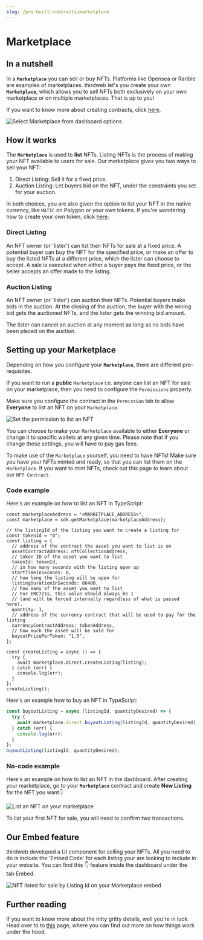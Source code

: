 ```yaml
---
slug: /pre-built-contracts/marketplace
---
```


# Marketplace

## In a nutshell

In a **`Marketplace`** you can sell or buy NFTs. Platforms like Opensea or Rarible are examples of marketplaces. thirdweb let's you create your own **`Marketplace`**, which allows you to sell NFTs both exclusively on your own marketplace or on multiple marketplaces. That is up to you!

If you want to know more about creating contracts, click [here](/pre-built-contracts).

![Select Marketplace from dashboard options](./assets/select-marketplace-from-dashboard.png)

## How it works

The **`Marketplace`** is used to **list** NFTs. Listing NFTs is the process of making your NFT available to users for sale. Our marketplace gives you two ways to sell your NFT:

1. Direct Listing: Sell it for a fixed price.
2. Auction Listing: Let buyers bid on the NFT, under the constraints you set for your auction.

In both choices, you are also given the option to list your NFT in the native currency, like `MATIC` on Polygon or your own tokens. If you're wondering how to create your own token, click [here](/pre-built-contracts/token).

### Direct Listing

An NFT owner (or 'lister') can list their NFTs for sale at a fixed price. A potential buyer can buy the NFT for the specified price, or make an offer to buy the listed NFTs at a different price, which the lister can choose to accept. A sale is executed when either a buyer pays the fixed price, or the seller accepts an offer made to the listing.

### Auction Listing

An NFT owner (or 'lister') can auction their NFTs. Potential buyers make bids in the auction. At the closing of the auction, the buyer with the wining bid gets the auctioned NFTs, and the lister gets the winning bid amount.

The lister can cancel an auction at any moment as long as no bids have been placed on the auction.

## Setting up your Marketplace

Depending on how you configure your **`Marketplace`**, there are different pre-requisites.

If you want to run a **public** `Marketplace` i.e. anyone can list an NFT for sale on your marketplace, then you need to configure the `Permissions` properly.

Make sure you configure the contract in the `Permission` tab to allow **Everyone** to list an NFT on your `Marketplace`.

![Set the permission to list an NFT](./assets/permission.png)

You can choose to make your `Marketplace` available to either **Everyone** or change it to specific wallets at any given time. Please note that if you change these settings, you will have to pay gas fees.

To make use of the `Marketplace` yourself, you need to have NFTs! Make sure you have your NFTs minted and ready, so that you can list them on the `Marketplace`. If you want to mint NFTs, check out this page to learn about our `NFT Contract`.

<!-- ## Create a listing

You can use the `Marketplace` by using code or no-code. Head over to our dashboard to make use of the no-code solution. To use the code solution, you need to install our packages and instantiate our SDK first. Check out [this](/learn-thirdweb/connect-to-blockchain) page on how to do that. You'll also need the address of your `Marketplace` contract. You can find that on the dashboard in your `Marketplace` contract.

![Contract address shown in Marketplace contract page](./assets/marketplace-contract-address.png) -->

### Code example

Here's an example on how to list an NFT in TypeScript:

```tsx
const marketplaceAddress = "<MARKETPLACE_ADDRESS>";
const marketplace = sdk.getMarketplace(marketplaceAddress);

// the listingId of the listing you want to create a listing for
const tokenId = "0";
const listing = {
  // address of the contract the asset you want to list is on
  assetContractAddress: nftCollectionAddress,
  // token ID of the asset you want to list
  tokenId: tokenId,
  // in how many seconds with the listing open up
  startTimeInSeconds: 0,
  // how long the listing will be open for
  listingDurationInSeconds: 86400,
  // how many of the asset you want to list
  // For ERC721s, this value should always be 1
  // (and will be forced internally regardless of what is passed here).
  quantity: 1,
  // address of the currency contract that will be used to pay for the listing
  currencyContractAddress: tokenAddress,
  // how much the asset will be sold for
  buyoutPricePerToken: "1.5",
};

const createListing = async () => {
  try {
    await marketplace.direct.createListing(listing);
  } catch (err) {
    console.log(err);
  }
};
createListing();
```

Here's an example how to buy an NFT in TypeScript:

```jsx
const buyoutListing = async (listingId, quantityDesired) => {
  try {
    await marketplace.direct.buyoutListing(listingId, quantityDesired);
  } catch (err) {
    console.log(err);
  }
};
buyoutListing(listingId, quantityDesired);
```

### No-code example

Here's an example on how to list an NFT in the dashboard. After creating your marketplace, go to your **`Marketplace`** contract and create **New Listing** for the NFT you want👇

![List an NFT on your marketplace](./assets/create-new-listing.png)

To list your first NFT for sale, you will need to confirm two transactions.

## Our Embed feature

thirdweb developed a UI component for selling your NFTs. All you need to do is include the 'Embed Code' for each listing your are looking to include in your website. You can find this 👇 feature inside the dashboard under the tab Embed.

![NFT listed for sale by Listing Id on your Marketplace embed](./assets/marketplace-for-sale-embed.png)

## Further reading

If you want to know more about the nitty gritty details, well you're in luck. Head over to to [this](https://github.com/thirdweb-dev/contracts/blob/main/contracts/marketplace/marketplace.md) page, where you can find out more on how things work under the hood.
